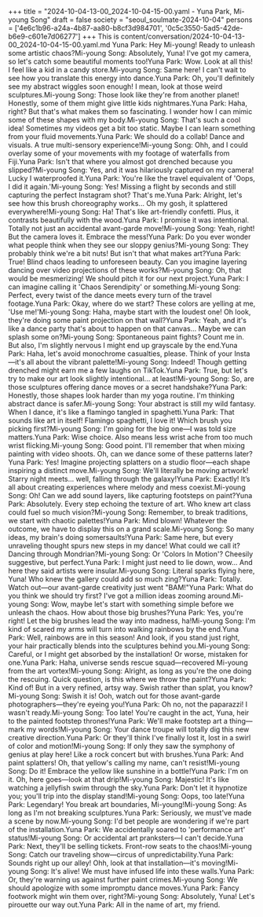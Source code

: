 +++
title = "2024-10-04-13-00_2024-10-04-15-00.yaml - Yuna Park, Mi-young Song"
draft = false
society = "seoul_soulmate-2024-10-04"
persons = ['4e6c1b96-a24a-4b87-aa80-b8cf3d984701', '0c5c3550-5ad5-42de-b6e9-c601e7d06277']
+++
This is content/conversation/2024-10-04-13-00_2024-10-04-15-00.yaml.md
Yuna Park: Hey Mi-young! Ready to unleash some artistic chaos?Mi-young Song: Absolutely, Yuna! I've got my camera, so let's catch some beautiful moments too!Yuna Park: Wow. Look at all this! I feel like a kid in a candy store.Mi-young Song: Same here! I can't wait to see how you translate this energy into dance.Yuna Park: Oh, you'll definitely see my abstract wiggles soon enough! I mean, look at those weird sculptures.Mi-young Song: Those look like they're from another planet! Honestly, some of them might give little kids nightmares.Yuna Park: Haha, right? But that's what makes them so fascinating. I wonder how I can mimic some of these shapes with my body.Mi-young Song: That's such a cool idea! Sometimes my videos get a bit too static. Maybe I can learn something from your fluid movements.Yuna Park: We should do a collab! Dance and visuals. A true multi-sensory experience!Mi-young Song: Ohh, and I could overlay some of your movements with my footage of waterfalls from Fiji.Yuna Park: Isn't that where you almost got drenched because you slipped?Mi-young Song: Yes, and it was hilariously captured on my camera! Lucky I waterproofed it.Yuna Park: You're like the travel equivalent of 'Oops, I did it again.'Mi-young Song: Yes! Missing a flight by seconds and still capturing the perfect Instagram shot? That's me.Yuna Park: Alright, let's see how this brush choreography works... Oh my gosh, it splattered everywhere!Mi-young Song: Ha! That's like art-friendly confetti. Plus, it contrasts beautifully with the wood.Yuna Park: I promise it was intentional. Totally not just an accidental avant-garde move!Mi-young Song: Yeah, right! But the camera loves it. Embrace the mess!Yuna Park: Do you ever wonder what people think when they see our sloppy genius?Mi-young Song: They probably think we're a bit nuts! But isn't that what makes art?Yuna Park: True! Blind chaos leading to unforeseen beauty. Can you imagine layering dancing over video projections of these works?Mi-young Song: Oh, that would be mesmerizing! We should pitch it for our next project.Yuna Park: I can imagine calling it 'Chaos Serendipity' or something.Mi-young Song: Perfect, every twist of the dance meets every turn of the travel footage.Yuna Park: Okay, where do we start? These colors are yelling at me, 'Use me!'Mi-young Song: Haha, maybe start with the loudest one! Oh look, they're doing some paint projection on that wall?Yuna Park: Yeah, and it's like a dance party that's about to happen on that canvas... Maybe we can splash some on?Mi-young Song: Spontaneous paint fights? Count me in. But also, I'm slightly nervous I might end up grayscale by the end.Yuna Park: Haha, let's avoid monochrome casualties, please. Think of your Insta—it's all about the vibrant palette!Mi-young Song: Indeed! Though getting drenched might earn me a few laughs on TikTok.Yuna Park: True, but let's try to make our art look slightly intentional... at least!Mi-young Song: So, are those sculptures offering dance moves or a secret handshake?Yuna Park: Honestly, those shapes look harder than my yoga routine. I'm thinking abstract dance is safer.Mi-young Song: Your abstract is still my wild fantasy. When I dance, it's like a flamingo tangled in spaghetti.Yuna Park: That sounds like art in itself! Flamingo spaghetti, I love it! Which brush you picking first?Mi-young Song: I'm going for the big one—I was told size matters.Yuna Park: Wise choice. Also means less wrist ache from too much wrist flicking.Mi-young Song: Good point. I'll remember that when mixing painting with video shoots. Oh, can we dance some of these patterns later?Yuna Park: Yes! Imagine projecting splatters on a studio floor—each shape inspiring a distinct move.Mi-young Song: We'll literally be moving artwork! Starry night meets... well, falling through the galaxy!Yuna Park: Exactly! It’s all about creating experiences where melody and mess coexist.Mi-young Song: Oh! Can we add sound layers, like capturing footsteps on paint?Yuna Park: Absolutely. Every step echoing the texture of art. Who knew art class could fuel so much vision?Mi-young Song: Remember, to break traditions, we start with chaotic palettes!Yuna Park: Mind blown! Whatever the outcome, we have to display this on a grand scale.Mi-young Song: So many ideas, my brain's doing somersaults!Yuna Park: Same here, but every unraveling thought spurs new steps in my dance! What could we call it? Dancing through Mondrian?Mi-young Song: Or 'Colors In Motion'? Cheesily suggestive, but perfect.Yuna Park: I might just need to lie down, wow... And here they said artists were insular.Mi-young Song: Literal sparks flying here, Yuna! Who knew the gallery could add so much zing?Yuna Park: Totally. Watch out—our avant-garde creativity just went "BAM!"Yuna Park: What do you think we should try first? I've got a million ideas zooming around.Mi-young Song: Wow, maybe let's start with something simple before we unleash the chaos. How about those big brushes?Yuna Park: Yes, you're right! Let the big brushes lead the way into madness, ha!Mi-young Song: I'm kind of scared my arms will turn into walking rainbows by the end.Yuna Park: Well, rainbows are in this season! And look, if you stand just right, your hair practically blends into the sculptures behind you.Mi-young Song: Careful, or I might get absorbed by the installation! Or worse, mistaken for one.Yuna Park: Haha, universe sends rescue squad—recovered Mi-young from the art vortex!Mi-young Song: Alright, as long as you're the one doing the rescuing. Quick question, is this where we throw the paint?Yuna Park: Kind of! But in a very refined, artsy way. Swish rather than splat, you know?Mi-young Song: Swish it is! Ooh, watch out for those avant-garde photographers—they're eyeing you!Yuna Park: Oh no, not the paparazzi! I wasn't ready.Mi-young Song: Too late! You're caught in the act, Yuna, heir to the painted footstep thrones!Yuna Park: We'll make footstep art a thing—mark my words!Mi-young Song: Your dance troupe will totally dig this new creative direction.Yuna Park: Or they'll think I've finally lost it, lost in a swirl of color and motion!Mi-young Song: If only they saw the symphony of genius at play here! Like a rock concert but with brushes.Yuna Park: And paint splatters! Oh, that yellow's calling my name, can't resist!Mi-young Song: Do it! Embrace the yellow like sunshine in a bottle!Yuna Park: I'm on it. Oh, here goes—look at that drip!Mi-young Song: Majestic! It's like watching a jellyfish swim through the sky.Yuna Park: Don't let it hypnotize you; you'll trip into the display stand!Mi-young Song: Oops, too late!Yuna Park: Legendary! You break art boundaries, Mi-young!Mi-young Song: As long as I'm not breaking sculptures.Yuna Park: Seriously, we must've made a scene by now.Mi-young Song: I'd bet people are wondering if we're part of the installation.Yuna Park: We accidentally soared to 'performance art' status!Mi-young Song: Or accidental art pranksters—I can't decide.Yuna Park: Next, they'll be selling tickets. Front-row seats to the chaos!Mi-young Song: Catch our traveling show—circus of unpredictability.Yuna Park: Sounds right up our alley! Ohh, look at that installation—it's moving!Mi-young Song: It's alive! We must have infused life into these walls.Yuna Park: Or, they're warning us against further paint crimes.Mi-young Song: We should apologize with some impromptu dance moves.Yuna Park: Fancy footwork might win them over, right?Mi-young Song: Absolutely, Yuna! Let's pirouette our way out.Yuna Park: All in the name of art, my friend.